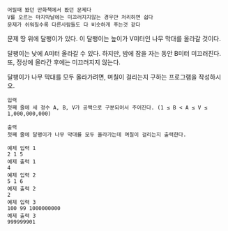 ~~~
어릴때 봤던 만화책에서 봤던 문제다
V를 오르는 마지막날에는 미끄러지지않는 경우만 처리하면 쉽다
문제가 쉬워질수록 다른사람들도 다 비슷하게 푸는것 같다
~~~

문제
땅 위에 달팽이가 있다. 이 달팽이는 높이가 V미터인 나무 막대를 올라갈 것이다.

달팽이는 낮에 A미터 올라갈 수 있다. 하지만, 밤에 잠을 자는 동안 B미터 미끄러진다. 또, 정상에 올라간 후에는 미끄러지지 않는다.

달팽이가 나무 막대를 모두 올라가려면, 며칠이 걸리는지 구하는 프로그램을 작성하시오.
~~~
입력
첫째 줄에 세 정수 A, B, V가 공백으로 구분되어서 주어진다. (1 ≤ B < A ≤ V ≤ 1,000,000,000)

출력
첫째 줄에 달팽이가 나무 막대를 모두 올라가는데 며칠이 걸리는지 출력한다.

예제 입력 1
2 1 5
예제 출력 1
4
예제 입력 2
5 1 6
예제 출력 2
2
예제 입력 3
100 99 1000000000
예제 출력 3
999999901
~~~
